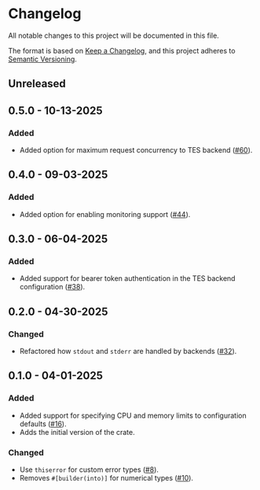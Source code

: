 # Changelog

All notable changes to this project will be documented in this file.

The format is based on [Keep a Changelog](https://keepachangelog.com/en/1.1.0/),
and this project adheres to [Semantic
Versioning](https://semver.org/spec/v2.0.0.html).

## Unreleased

## 0.5.0 - 10-13-2025

### Added

* Added option for maximum request concurrency to TES backend ([#60](https://github.com/stjude-rust-labs/crankshaft/pull/60)).

## 0.4.0 - 09-03-2025

### Added

* Added option for enabling monitoring support ([#44](https://github.com/stjude-rust-labs/crankshaft/pull/44)).

## 0.3.0 - 06-04-2025

### Added

* Added support for bearer token authentication in the TES backend
  configuration ([#38](https://github.com/stjude-rust-labs/crankshaft/pull/38)).

## 0.2.0 - 04-30-2025

### Changed

* Refactored how `stdout` and `stderr` are handled by backends
  ([#32](https://github.com/stjude-rust-labs/crankshaft/pull/31)).

## 0.1.0 - 04-01-2025

### Added

* Added support for specifying CPU and memory limits to configuration defaults
  ([#16](https://github.com/stjude-rust-labs/crankshaft/pull/16)).
* Adds the initial version of the crate.

### Changed

* Use `thiserror` for custom error types
  ([#8](https://github.com/stjude-rust-labs/crankshaft/pull/8)).
* Removes `#[builder(into)]` for numerical types
  ([#10](https://github.com/stjude-rust-labs/crankshaft/pull/10)).
